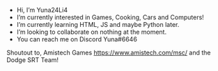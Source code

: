 -  Hi, I’m Yuna24Li4
-  I’m currently interested in Games, Cooking, Cars and Computers!
-  I’m currently learning HTML, JS and maybe Python later.
-  I’m looking to collaborate on nothing at the moment.
-  You can reach me on Discord Yuna#6646

<!---
Yuna24Li4/Yuna24Li4 is a ✨ special ✨ repository because its `README.md` (this file) appears on your GitHub profile.
You can click the Preview link to take a look at your changes.
--->


Shoutout to, Amistech Games https://www.amistech.com/msc/ and the Dodge SRT Team!
